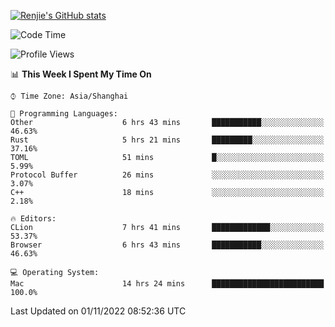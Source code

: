[![Renjie's GitHub stats](https://github-readme-stats.vercel.app/api?username=liurenjie1024&show_icons=true&theme=chartreuse-dark)](https://github.com/anuraghazra/github-readme-stats)

<!--START_SECTION:waka-->
![Code Time](http://img.shields.io/badge/Code%20Time-279%20hrs%209%20mins-blue)

![Profile Views](http://img.shields.io/badge/Profile%20Views-18-blue)

📊 **This Week I Spent My Time On** 

```text
⌚︎ Time Zone: Asia/Shanghai

💬 Programming Languages: 
Other                    6 hrs 43 mins       ███████████░░░░░░░░░░░░░░   46.63% 
Rust                     5 hrs 21 mins       █████████░░░░░░░░░░░░░░░░   37.16% 
TOML                     51 mins             █░░░░░░░░░░░░░░░░░░░░░░░░   5.99% 
Protocol Buffer          26 mins             ░░░░░░░░░░░░░░░░░░░░░░░░░   3.07% 
C++                      18 mins             ░░░░░░░░░░░░░░░░░░░░░░░░░   2.18%

🔥 Editors: 
CLion                    7 hrs 41 mins       █████████████░░░░░░░░░░░░   53.37% 
Browser                  6 hrs 43 mins       ███████████░░░░░░░░░░░░░░   46.63%

💻 Operating System: 
Mac                      14 hrs 24 mins      █████████████████████████   100.0%

```


 Last Updated on 01/11/2022 08:52:36 UTC
<!--END_SECTION:waka-->

